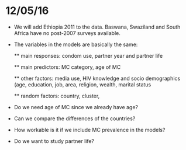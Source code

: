 12/05/16
====

* We will add Ethiopia 2011 to the data.  Baswana, Swaziland and South Africa have no post-2007 surveys available.
* The variables in the models are basically the same:  
  
  ** main responses:  condom use, partner year and partner life
  
  ** main predictors: MC category, age of MC
  
  ** other factors:  media use, HIV knowledge and socio demographics (age, education, job, area, religion, wealth, marital status
  
  ** random factors:  country, cluster, 

* Do we need age of MC since we already have age?

* Can we compare the differences of the countries?  

* How workable is it if we include MC prevalence in the models?

* Do we want to study partner life?
